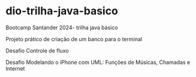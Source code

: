 # dio-trilha-java-basico
Bootcamp Santander 2024- trilha java básico

Projeto prático de criação de um banco para o terminal

Desafio Controle de fluxo 

Desafio Modelando o iPhone com UML: Funções de Músicas, Chamadas e Internet


